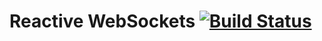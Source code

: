 # Reactive WebSockets [![Build Status](https://www.travis-ci.com/Elpis-Development/reactive-websockets.svg?branch=main)](https://www.travis-ci.com/Elpis-Development/reactive-websockets)

